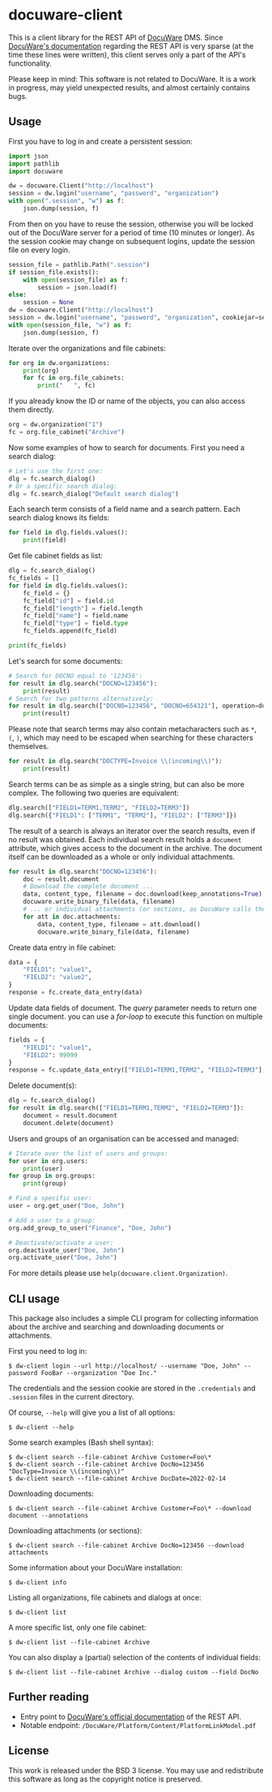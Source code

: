 # docuware-client

This is a client library for the REST API of [DocuWare][1] DMS. Since [DocuWare's documentation][2] regarding the REST
API is very sparse (at the time these lines were written), this client serves only a part of the API's functionality.

Please keep in mind: This software is not related to DocuWare. It is a work in progress, may yield unexpected results,
and almost certainly contains bugs.


## Usage

First you have to log in and create a persistent session:

```python
import json
import pathlib
import docuware

dw = docuware.Client("http://localhost")
session = dw.login("username", "password", "organization")
with open(".session", "w") as f:
    json.dump(session, f)
```

From then on you have to reuse the session, otherwise you will be locked out of the DocuWare server for a period of
time (10 minutes or longer). As the session cookie may change on subsequent logins, update the session file on every
login.

```python
session_file = pathlib.Path(".session")
if session_file.exists():
    with open(session_file) as f:
        session = json.load(f)
else:
    session = None
dw = docuware.Client("http://localhost")
session = dw.login("username", "password", "organization", cookiejar=session)
with open(session_file, "w") as f:
    json.dump(session, f)
```

Iterate over the organizations and file cabinets:

```python
for org in dw.organizations:
    print(org)
    for fc in org.file_cabinets:
        print("   ", fc)
```

If you already know the ID or name of the objects, you can also access them directly.

```python
org = dw.organization("1")
fc = org.file_cabinet("Archive")
```

Now some examples of how to search for documents. First you need a search dialog:

```python
# Let's use the first one:
dlg = fc.search_dialog()
# Or a specific search dialog:
dlg = fc.search_dialog("Default search dialog")
```

Each search term consists of a field name and a search pattern. Each search dialog
knows its fields:

```python
for field in dlg.fields.values():
    print(field)
```

Get file cabinet fields as list:
```python
dlg = fc.search_dialog()
fc_fields = []
for field in dlg.fields.values():
    fc_field = {}
    fc_field["id"] = field.id
    fc_field["length"] = field.length
    fc_field["name"] = field.name
    fc_field["type"] = field.type
    fc_fields.append(fc_field)

print(fc_fields)
```

Let's search for some documents:

```python
# Search for DOCNO equal to '123456':
for result in dlg.search("DOCNO=123456"):
    print(result)
# Search for two patterns alternatively:
for result in dlg.search(["DOCNO=123456", "DOCNO=654321"], operation=docuware.OR):
    print(result)
```

Please note that search terms may also contain metacharacters such as `*`, `(`, `)`, which may need to be escaped when
searching for these characters themselves.

```python
for result in dlg.search("DOCTYPE=Invoice \\(incoming\\)"):
    print(result)
```

Search terms can be as simple as a single string, but can also be more complex. The following two queries
are equivalent:

```python
dlg.search(["FIELD1=TERM1,TERM2", "FIELD2=TERM3"])
dlg.search({"FIELD1": ["TERM1", "TERM2"], "FIELD2": ["TERM3"]})
```

The result of a search is always an iterator over the search results, even if no result was obtained.
Each individual search result holds a `document` attribute, which gives access to the document in the archive.
The document itself can be downloaded as a whole or only individual attachments.

```python
for result in dlg.search("DOCNO=123456"):
    doc = result.document
    # Download the complete document ...
    data, content_type, filename = doc.download(keep_annotations=True)
    docuware.write_binary_file(data, filename)
    # ... or individual attachments (or sections, as DocuWare calls them)
    for att in doc.attachments:
        data, content_type, filename = att.download()
        docuware.write_binary_file(data, filename)
```

Create data entry in file cabinet:
```python
data = {
    "FIELD1": "value1",
    "FIELD2": "value2",
}
response = fc.create_data_entry(data)
```

Update data fields of document. The _query_ parameter needs to return one single document. you can use a _for-loop_ to execute this function on multiple documents:
```python
fields = {
    "FIELD1": "value1",
    "FIELD2": 99999
}
response = fc.update_data_entry(["FIELD1=TERM1,TERM2", "FIELD2=TERM3"], user_fields)
```

Delete document(s):
```python
dlg = fc.search_dialog()
for result in dlg.search(["FIELD1=TERM1,TERM2", "FIELD2=TERM3"]):
    document = result.document
    document.delete(document)
```

Users and groups of an organisation can be accessed and managed:

```python
# Iterate over the list of users and groups:
for user in org.users:
    print(user)
for group in org.groups:
    print(group)

# Find a specific user:
user = org.get_user("Doe, John")

# Add a user to a group:
org.add_group_to_user("Finance", "Doe, John")

# Deactivate/activate a user:
org.deactivate_user("Doe, John")
org.activate_user("Doe, John")
```

For more details please use `help(docuware.client.Organization)`.


## CLI usage

This package also includes a simple CLI program for collecting information about the archive and searching and
downloading documents or attachments.

First you need to log in:

```console
$ dw-client login --url http://localhost/ --username "Doe, John" --password FooBar --organization "Doe Inc."
```

The credentials and the session cookie are stored in the `.credentials` and `.session` files in the current directory.

Of course, `--help` will give you a list of all options:

```console
$ dw-client --help
```

Some search examples (Bash shell syntax):

```console
$ dw-client search --file-cabinet Archive Customer=Foo\*
$ dw-client search --file-cabinet Archive DocNo=123456 "DocType=Invoice \\(incoming\\)"
$ dw-client search --file-cabinet Archive DocDate=2022-02-14
```

Downloading documents:

```console
$ dw-client search --file-cabinet Archive Customer=Foo\* --download document --annotations
```

Downloading attachments (or sections):

```console
$ dw-client search --file-cabinet Archive DocNo=123456 --download attachments
```

Some information about your DocuWare installation:

```console
$ dw-client info
```

Listing all organizations, file cabinets and dialogs at once:

```console
$ dw-client list
```

A more specific list, only one file cabinet:

```console
$ dw-client list --file-cabinet Archive
```

You can also display a (partial) selection of the contents of individual fields:

```console
$ dw-client list --file-cabinet Archive --dialog custom --field DocNo
```


## Further reading

* Entry point to [DocuWare's official documentation][2] of the REST API.
* Notable endpoint: `/DocuWare/Platform/Content/PlatformLinkModel.pdf`


## License

This work is released under the BSD 3 license. You may use and redistribute this software as long as the copyright
notice is preserved.


[1]: https://docuware.com/
[2]: https://developer.docuware.com/rest/index.html

